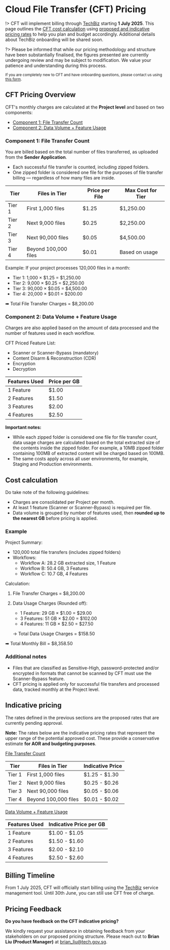 # Cloud File Transfer (CFT) Pricing

!> CFT will implement billing through [TechBiz](https://www.developer.tech.gov.sg/products/categories/platform/techbiz/overview.html) starting **1 July 2025**. This page outlines the [CFT cost calculation](#cft-cost) using [proposed and indicative pricing rates](#understanding-proposed-and-indicative-pricing-rates) to help you plan and budget accordingly. Additional details about TechBiz onboarding will be shared soon.

?> Please be informed that while our pricing methodology and structure have been substantially finalised, the figures presented are currently undergoing review and may be subject to modification. We value your patience and understanding during this process.

<small>If you are completely new to CFT and have onboarding questions, please contact us using [this form](https://form.gov.sg/665978af9040a6be24d3978b?665982626cae0284c464a22a=Cloud+File+Transfer).
</small>

##  CFT Pricing Overview

CFT's monthly charges are calculated at the **Project level** and based on two components:

- [Component 1: File Transfer Count](#component-1-file-transfer-count)
- [Component 2: Data Volume + Feature Usage](#component-2-data-volume-feature-usage)

### Component 1: File Transfer Count

You are billed based on the total number of files transferred, as uploaded from the **Sender Application**.

- Each successful file transfer is counted, including zipped folders.
- One zipped folder is considered one file for the purposes of file transfer billing — regardless of how many files are inside.

|      Tier     |      Files in Tier          |      Price per File     |      Max Cost for Tier     |
|---------------|-----------------------------|-------------------------|----------------------------|
|     Tier 1    |     First 1,000 files       |     $1.25               |     $1,250.00              |
|     Tier 2    |     Next 9,000 files        |     $0.25               |     $2,250.00              |
|     Tier 3    |     Next 90,000 files       |     $0.05               |     $4,500.00              |
|     Tier 4    |     Beyond 100,000 files    |     $0.01               |     Based on usage         |

Example: If your project processes 120,000 files in a month:

- Tier 1: 1,000 × $1.25 = $1,250.00
- Tier 2: 9,000 × $0.25 = $2,250.00
- Tier 3: 90,000 × $0.05 = $4,500.00
- Tier 4: 20,000 × $0.01 = $200.00

➡ Total File Transfer Charges = $8,200.00

### Component 2: Data Volume + Feature Usage

Charges are also applied based on the amount of data processed and the number of features used in each workflow.

CFT Priced Feature List:
- Scanner or Scanner-Bypass (mandatory)
- Content Disarm & Reconstruction (CDR)
- Encryption
- Decryption

|      Features Used     |      Price per GB     |
|------------------------|-----------------------|
|     1 Feature          |     $1.00             |
|     2 Features         |     $1.50             |
|     3 Features         |     $2.00             |
|     4 Features         |     $2.50             |

**Important notes:**

- While each zipped folder is considered one file for file transfer count, data usage charges are calculated based on the total extracted size of the contents inside the zipped folder. For example, a 10MB zipped folder containing 100MB of extracted content will be charged based on 100MB.
- The same costs apply across all user environments, for example, Staging and Production environments.

## Cost calculation

Do take note of the following guidelines: 
- Charges are consolidated per Project per month.
- At least 1 feature (Scanner or Scanner-Bypass) is required per file.
- Data volume is grouped by number of features used, then **rounded up to the nearest GB** before pricing is applied.

### Example

Project Summary:
- 120,000 total file transfers (includes zipped folders)
- Workflows:
    - Workflow A: 28.2 GB extracted size, 1 Feature
    - Workflow B: 50.4 GB, 3 Features
    - Workflow C: 10.7 GB, 4 Features

Calculation:

1.	File Transfer Charges = $8,200.00
2.	Data Usage Charges (Rounded off):
    - 1 Feature: 29 GB × $1.00 = $29.00
    - 3 Features: 51 GB × $2.00 = $102.00
    - 4 Features: 11 GB × $2.50 = $27.50

    → Total Data Usage Charges = $158.50

➡ Total Monthly Bill = $8,358.50

### Additional notes

- Files that are classified as Sensitive-High, password-protected and/or encrypted in formats that cannot be scanned by CFT must use the Scanner-Bypass feature.
- CFT pricing is applied only for successful file transfers and processed data, tracked monthly at the Project level.

## Indicative pricing

The rates defined in the previous sections are the proposed rates that are currently pending approval.

**Note:** The rates below are the indicative pricing rates that  represent the upper range of the potential approved cost. These provide a conservative estimate **for AOR and budgeting purposes**.

<u>File Transfer Count</u>

|      Tier     |      Files in Tier          |      Indicative Price |  
|---------------|-----------------------------|-------------------------|
|     Tier 1    |     First 1,000 files       |     $1.25 - $1.30       |
|     Tier 2    |     Next 9,000 files        |     $0.25 - $0.26       |   
|     Tier 3    |     Next 90,000 files       |     $0.05 - $0.06       |   
|     Tier 4    |     Beyond 100,000 files    |     $0.01 - $0.02       |   

<u>Data Volume + Feature Usage</u>

|      Features Used     |    Indicative Price per GB     |
|------------------------|-----------------------|
|     1 Feature          |     $1.00 - $1.05     |
|     2 Features         |     $1.50 - $1.60     |
|     3 Features         |     $2.00 - $2.10     |
|     4 Features         |     $2.50 - $2.60     |

## Billing Timeline

From 1 July 2025, CFT will officially start billing using the  [TechBiz](https://www.developer.tech.gov.sg/products/categories/platform/techbiz/overview.html) service management tool. Until 30th June, you can still use CFT free of charge.


## Pricing Feedback

 **Do you have feedback on the CFT indicative pricing?**

We kindly request your assistance in obtaining feedback from your stakeholders on our proposed pricing structure. Please reach out to **Brian Liu (Product Manager)** at brian_liu@tech.gov.sg.